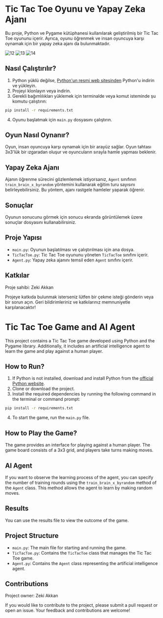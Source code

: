 # Tic Tac Toe Oyunu ve Yapay Zeka Ajanı

Bu proje, Python ve Pygame kütüphanesi kullanılarak geliştirilmiş bir Tic Tac Toe oyununu içerir. Ayrıca, oyunu öğrenmek ve insan oyuncuya karşı oynamak için bir yapay zeka ajanı da bulunmaktadır.

![12](https://github.com/ZekiAkkan/TicTacToe_Qlearning/assets/88339263/c554b8a1-ab96-4603-a56c-0b6f311525c1)
![13](https://github.com/ZekiAkkan/TicTacToe_Qlearning/assets/88339263/82a5109a-8eb6-432e-8db4-8e80e72b6876)
![14](https://github.com/ZekiAkkan/TicTacToe_Qlearning/assets/88339263/f2e6ced0-82ef-4349-bf1b-e222ee381694)


## Nasıl Çalıştırılır?

1. Python yüklü değilse, [Python'un resmi web sitesinden](https://www.python.org/downloads/) Python'u indirin ve yükleyin.
2. Projeyi klonlayın veya indirin.
3. Gerekli bağımlılıkları yüklemek için terminalde veya komut isteminde şu komutu çalıştırın:
```bash
pip install -r requirements.txt 
```
4. Oyunu başlatmak için `main.py` dosyasını çalıştırın.

## Oyun Nasıl Oynanır?

Oyun, insan oyuncuya karşı oynamak için bir arayüz sağlar. Oyun tahtası 3x3'lük bir ızgaradan oluşur ve oyuncuların sırayla hamle yapması beklenir.

## Yapay Zeka Ajanı

Ajanın öğrenme sürecini gözlemlemek istiyorsanız, `Agent` sınıfının `train_brain_x_byrandom` yöntemini kullanarak eğitim turu sayısını belirleyebilirsiniz. Bu yöntem, ajanı rastgele hamleler yaparak öğrenir.

## Sonuçlar

Oyunun sonucunu görmek için sonucu ekranda görüntülemek üzere sonuçlar dosyasını kullanabilirsiniz.

## Proje Yapısı

- `main.py`: Oyunun başlatılması ve çalıştırılması için ana dosya.
- `TicTacToe.py`: Tic Tac Toe oyununu yöneten `TicTacToe` sınıfını içerir.
- `Agent.py`: Yapay zeka ajanını temsil eden `Agent` sınıfını içerir.


## Katkılar

Proje sahibi: Zeki Akkan

Projeye katkıda bulunmak isterseniz lütfen bir çekme isteği gönderin veya bir sorun açın. Geri bildirimleriniz ve katkılarınız memnuniyetle karşılanacaktır!

# Tic Tac Toe Game and AI Agent

This project contains a Tic Tac Toe game developed using Python and the Pygame library. Additionally, it includes an artificial intelligence agent to learn the game and play against a human player.

## How to Run?

1. If Python is not installed, download and install Python from the [official Python website](https://www.python.org/downloads/).
2. Clone or download the project.
3. Install the required dependencies by running the following command in the terminal or command prompt:
```bash
pip install -r requirements.txt 
```
4. To start the game, run the `main.py` file.

## How to Play the Game?

The game provides an interface for playing against a human player. The game board consists of a 3x3 grid, and players take turns making moves.

## AI Agent

If you want to observe the learning process of the agent, you can specify the number of training rounds using the `train_brain_x_byrandom` method of the `Agent` class. This method allows the agent to learn by making random moves.

## Results

You can use the results file to view the outcome of the game.

## Project Structure

- `main.py`: The main file for starting and running the game.
- `TicTacToe.py`: Contains the `TicTacToe` class that manages the Tic Tac Toe game.
- `Agent.py`: Contains the `Agent` class representing the artificial intelligence agent.

## Contributions

Project owner: Zeki Akkan

If you would like to contribute to the project, please submit a pull request or open an issue. Your feedback and contributions are welcome!
